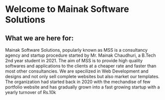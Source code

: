 # Welcome to Mainak Software Solutions

## What we are here for:

Mainak Software Solutions, popularly known as MSS is a consultancy agency and startup procedure started by Mr. Mainak Chaudhuri, a B.Tech 2nd year student in 2021. The aim of MSS is to provide high quality softwares and applications to the clients at a cheaper rate and faster than most other consultancies. We are specilized in Web Development and designs and not only sell complete websites but also market our templates. The organization had started back in 2020 with the mechandise of few portfolio website and has gradually grown into a fast growing startup with a yearly turnover of Rs.10k 
